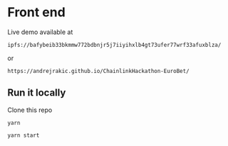 # Front end

Live demo available at

```
ipfs://bafybeib33bkmmw772bdbnjr5j7iiyihxlb4gt73ufer77wrf33afuxblza/
```

or

```
https://andrejrakic.github.io/ChainlinkHackathon-EuroBet/
```

## Run it locally

Clone this repo

```
yarn

yarn start
```
